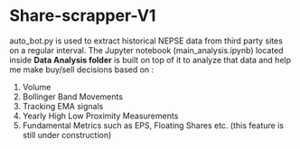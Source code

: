 # Share-scrapper-V1

auto_bot.py is used to extract historical NEPSE data from third party sites on a regular interval.
The Jupyter notebook (main_analysis.ipynb) located inside **Data Analysis folder** is built on top of it to analyze that data and help me make buy/sell decisions based on :
  1) Volume
  2) Bollinger Band Movements
  3) Tracking EMA signals
  4) Yearly High Low Proximity Measurements
  5) Fundamental Metrics such as EPS, Floating Shares etc. (this feature is still under construction)
